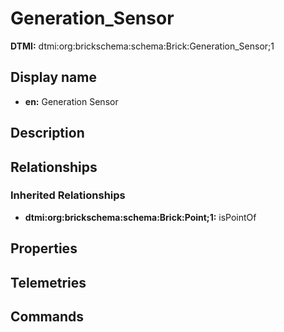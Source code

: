 # Generation_Sensor
**DTMI:** dtmi:org:brickschema:schema:Brick:Generation_Sensor;1
## Display name
- **en:** Generation Sensor
## Description
## Relationships
### Inherited Relationships
* **dtmi:org:brickschema:schema:Brick:Point;1:** isPointOf
## Properties
## Telemetries
## Commands
